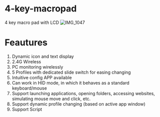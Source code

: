 # 4-key-macropad
4 key macro pad with LCD 
![IMG_1047](https://github.com/user-attachments/assets/65f893c5-6c2c-4f0d-a240-51d2a7ae2cd6)

# Feautures
1. Dynamic icon and text display
2. 2.4G Wireless
3. PC monitoring wirelessly
4. 5 Profiles with dedicated slide switch for easing changing
5. Intuitive config APP available
6. Can work in HID mode, in which it behaves as a standard keyboard/mouse
7. Support launching applications, opening folders, accessing websites, simulating mouse move and click, etc.
8. Support dynamic profile changing (based on active app window)
9. Support Script

